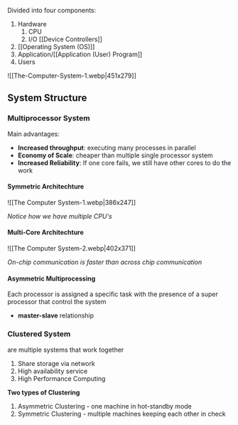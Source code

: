 Divided into four components:
1. Hardware
	1. CPU 
	2. I/O [[Device Controllers]] 
2. [[Operating System (OS)]]
3. Application/[[Application (User) Program]]
4. Users

![[The-Computer-System-1.webp|451x279]]

## System Structure
### Multiprocessor System
Main advantages:
- **Increased throughput**: executing many processes in parallel
- **Economy of Scale**: cheaper than multiple single processor system
- **Increased Reliability**: If one core fails, we still have other cores to do the work 

#### Symmetric Architechture
![[The Computer System-1.webp|386x247]]

*Notice how we have multiple CPU's*

#### Multi-Core Architechture
![[The Computer System-2.webp|402x371]]

*On-chip communication is faster than across chip communication*

#### Asymmetric Multiprocessing
Each processor is assigned a specific task with the presence of a super processor that control the system
- **master-slave** relationship

### Clustered System
are multiple systems that work together

1. Share storage via network
2. High availability service
3. High Performance Computing

**Two types of Clustering**
1. Asymmetric Clustering - one machine in hot-standby mode
2. Symmetric Clustering - multiple machines keeping each other in check